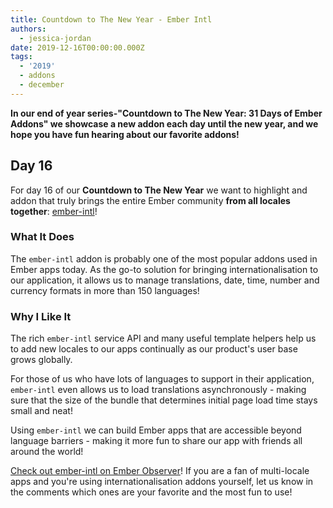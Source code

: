 ```yaml
---
title: Countdown to The New Year - Ember Intl
authors:
  - jessica-jordan
date: 2019-12-16T00:00:00.000Z
tags:
  - '2019'
  - addons
  - december
---
```



**In our end of year series-"Countdown to The New Year: 31 Days of Ember Addons" we showcase a new addon each day until the new year, and we hope you have fun hearing about our favorite addons!**

## Day 16

For day 16 of our **Countdown to The New Year** we want to highlight and addon that truly brings the entire Ember community **from all locales together**: [ember-intl](https://emberobserver.com/addons/ember-intl)!

<!-- READMORE -->

### What It Does

The `ember-intl` addon is probably one of the most popular addons used in Ember apps today. As the go-to solution for bringing internationalisation to our application, it allows us to manage translations, date, time, number and currency formats in more than 150 languages!

### Why I Like It

The rich `ember-intl` service API and many useful template helpers help us to add new locales to our apps continually as our product's user base grows globally.

For those of us who have lots of languages to support in their application, `ember-intl` even allows us to load translations asynchronously - making sure that the size of the bundle that determines initial page load time stays small and neat!

Using `ember-intl` we can build Ember apps that are accessible beyond language barriers - making it more fun to share our app with friends all around the world!

[Check out ember-intl on Ember Observer](https://emberobserver.com/addons/ember-intl)! If you are a fan of multi-locale apps and you're using internationalisation addons yourself, let us know in the comments which ones are your favorite and the most fun to use!
